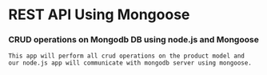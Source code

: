 # REST API Using Mongoose

### CRUD operations on Mongodb DB using node.js and Mongoose

```
This app will perform all crud operations on the product model and 
our node.js app will communicate with mongodb server using mongoose.

```